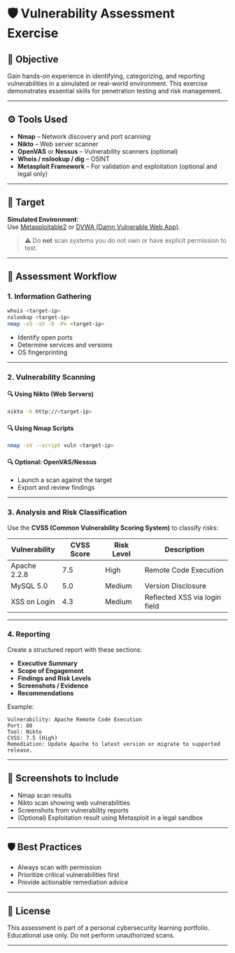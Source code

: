 
# 🛡️ Vulnerability Assessment Exercise

## 📌 Objective

Gain hands-on experience in identifying, categorizing, and reporting vulnerabilities in a simulated or real-world environment. This exercise demonstrates essential skills for penetration testing and risk management.

---

## ⚙️ Tools Used

- **Nmap** – Network discovery and port scanning
- **Nikto** – Web server scanner
- **OpenVAS** or **Nessus** – Vulnerability scanners (optional)
- **Whois / nslookup / dig** – OSINT
- **Metasploit Framework** – For validation and exploitation (optional and legal only)

---

## 🧪 Target

**Simulated Environment**:  
Use [Metasploitable2](https://sourceforge.net/projects/metasploitable/) or [DVWA (Damn Vulnerable Web App)](http://www.dvwa.co.uk/).

> ⚠️ Do **not** scan systems you do not own or have explicit permission to test.

---

## 📝 Assessment Workflow

### 1. **Information Gathering**

```bash
whois <target-ip>
nslookup <target-ip>
nmap -sS -sV -O -Pn <target-ip>
```

- Identify open ports
- Determine services and versions
- OS fingerprinting

---

### 2. **Vulnerability Scanning**

#### 🔍 Using Nikto (Web Servers)

```bash
nikto -h http://<target-ip>
```

#### 🔍 Using Nmap Scripts

```bash
nmap -sV --script vuln <target-ip>
```

#### 🔍 Optional: OpenVAS/Nessus

- Launch a scan against the target
- Export and review findings

---

### 3. **Analysis and Risk Classification**

Use the **CVSS (Common Vulnerability Scoring System)** to classify risks:

| Vulnerability | CVSS Score | Risk Level | Description |
|---------------|------------|------------|-------------|
| Apache 2.2.8 | 7.5 | High | Remote Code Execution |
| MySQL 5.0 | 5.0 | Medium | Version Disclosure |
| XSS on Login | 4.3 | Medium | Reflected XSS via login field |

---

### 4. **Reporting**

Create a structured report with these sections:

- **Executive Summary**
- **Scope of Engagement**
- **Findings and Risk Levels**
- **Screenshots / Evidence**
- **Recommendations**

Example:

```
Vulnerability: Apache Remote Code Execution
Port: 80
Tool: Nikto
CVSS: 7.5 (High)
Remediation: Update Apache to latest version or migrate to supported release.
```

---

## 📸 Screenshots to Include

- Nmap scan results
- Nikto scan showing web vulnerabilities
- Screenshots from vulnerability reports
- (Optional) Exploitation result using Metasploit in a legal sandbox

---

## 🛡️ Best Practices

- Always scan with permission
- Prioritize critical vulnerabilities first
- Provide actionable remediation advice

---

## 📂 License

This assessment is part of a personal cybersecurity learning portfolio. Educational use only. Do not perform unauthorized scans.

---


